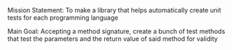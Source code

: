 Mission Statement: To make a library that helps automatically create unit tests for each programming language

Main Goal: Accepting a method signature, create a bunch of test methods that test the parameters and the return value of said method for validity
